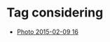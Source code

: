 <!--
title: Tag considering
date: 2020-06-28T14:55:35.037Z
tags:
-->
# Tag considering

 * [Photo 2015-02-09 16](110548166627.md)